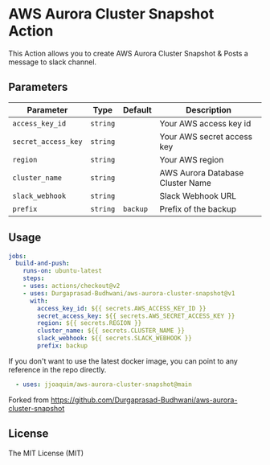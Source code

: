 # AWS Aurora Cluster Snapshot Action


This Action allows you to create AWS Aurora Cluster Snapshot & Posts a message to slack channel.

## Parameters
| Parameter | Type      | Default      | Description |
|-----------|-----------|--------------|-------------|
| `access_key_id` | `string`  |              | Your AWS access key id |
| `secret_access_key` | `string`  |              | Your AWS secret access key |
| `region` | `string`  |              | Your AWS region |
| `cluster_name` | `string`  |        | AWS Aurora Database Cluster Name |
| `slack_webhook` | `string`  |        | Slack Webhook URL |
| `prefix` | `string` | `backup`     | Prefix of the backup |

## Usage

```yaml
jobs:
  build-and-push:
    runs-on: ubuntu-latest
    steps:
    - uses: actions/checkout@v2
    - uses: Durgaprasad-Budhwani/aws-aurora-cluster-snapshot@v1
      with:
        access_key_id: ${{ secrets.AWS_ACCESS_KEY_ID }}
        secret_access_key: ${{ secrets.AWS_SECRET_ACCESS_KEY }}
        region: ${{ secrets.REGION }}
        cluster_name: ${{ secrets.CLUSTER_NAME }}
        slack_webhook: ${{ secrets.SLACK_WEBHOOK }}
        prefix: backup
```

If you don't want to use the latest docker image, you can point to any reference in the repo directly.

```yaml
  - uses: jjoaquim/aws-aurora-cluster-snapshot@main
```
Forked from https://github.com/Durgaprasad-Budhwani/aws-aurora-cluster-snapshot
## License
The MIT License (MIT)
